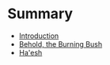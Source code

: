 # Summary

* [Introduction](README.md)
* [Behold, the Burning Bush](behold,_the_burning_bush.md)
* [Ha'esh](chapter1.md)

